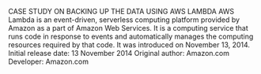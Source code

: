 CASE STUDY ON BACKING UP THE DATA USING AWS LAMBDA
AWS Lambda is an event-driven, serverless computing platform provided by Amazon as a part of Amazon Web Services. 
It is a computing service that runs code in response to events and automatically manages the computing resources required by that code.
It was introduced on November 13, 2014.
Initial release date: 13 November 2014
Original author: Amazon.com
Developer: Amazon.com
